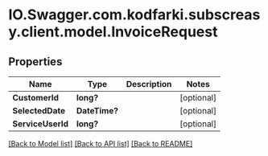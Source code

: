 # IO.Swagger.com.kodfarki.subscreasy.client.model.InvoiceRequest
## Properties

Name | Type | Description | Notes
------------ | ------------- | ------------- | -------------
**CustomerId** | **long?** |  | [optional] 
**SelectedDate** | **DateTime?** |  | [optional] 
**ServiceUserId** | **long?** |  | [optional] 

[[Back to Model list]](../README.md#documentation-for-models) [[Back to API list]](../README.md#documentation-for-api-endpoints) [[Back to README]](../README.md)

